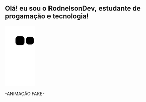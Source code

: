 ## Olá! eu sou o RodnelsonDev, estudante de progamação e tecnologia!


   ![Snake animation](https://github.com/rafaballerini/rafaballerini/blob/output/github-contribution-grid-snake.svg)
</div>


-ANIMAÇÃO FAKE-
